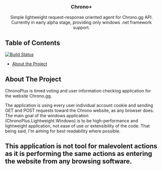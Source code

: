 <p align="center">
  <h3 align="center">Chrono+</h3>
  <p align="center">
    Simple lightweight request-response oriented agent for Chrono.gg API.
	Currently in early alpha stage, providing only windows .net framework support.
    <br />
  </p>
</p>



<!-- TABLE OF CONTENTS -->
## Table of Contents
[![Build Status](https://travis-ci.com/JuganD/ChronoPlus.svg?token=ytDmLhFdCaPPDKBEsY1o&branch=master)](https://travis-ci.com/JuganD/ChronoPlus)
* [About the Project](#about-the-project)



<!-- ABOUT THE PROJECT -->
## About The Project

ChronoPlus is timed voting and user information checking application for the website Chrono.gg. 

The application is using every user individual account cookie and sending GET and POST requests toward the Chrono website, as any browser does.
The main goal of the windows application (ChronoPlus.Lightweight.Windows) is to be high-performance and lightweight application, not ease of use or extensibility of the code.
That being said, I'm aiming for best readability where possible.

## This application is not tool for malevolent actions as it is performing the same actions as entering the website from any browsing software.